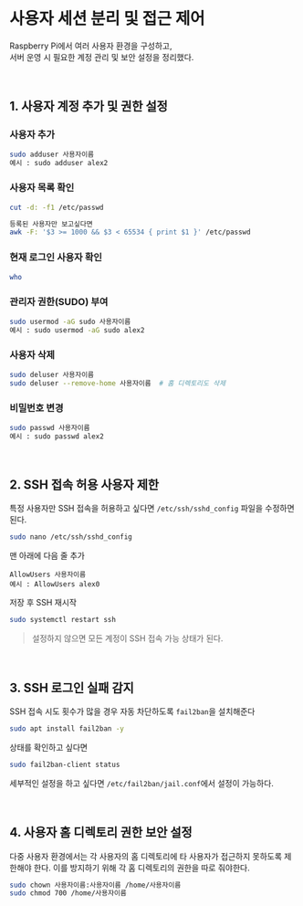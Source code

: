 # 사용자 세션 분리 및 접근 제어

Raspberry Pi에서 여러 사용자 환경을 구성하고,  
서버 운영 시 필요한 계정 관리 및 보안 설정을 정리했다.

<br>

## 1. 사용자 계정 추가 및 권한 설정

### 사용자 추가
```bash
sudo adduser 사용자이름
예시 : sudo adduser alex2
```

### 사용자 목록 확인
```bash
cut -d: -f1 /etc/passwd

등록된 사용자만 보고싶다면
awk -F: '$3 >= 1000 && $3 < 65534 { print $1 }' /etc/passwd
```

### 현재 로그인 사용자 확인
```bash
who
```


### 관리자 권한(SUDO) 부여
```bash
sudo usermod -aG sudo 사용자이름
예시 : sudo usermod -aG sudo alex2
```


### 사용자 삭제
```bash
sudo deluser 사용자이름
sudo deluser --remove-home 사용자이름  # 홈 디렉토리도 삭제
```

### 비밀번호 변경
```bash
sudo passwd 사용자이름
예시 : sudo passwd alex2
```

<br>

## 2. SSH 접속 허용 사용자 제한

특정 사용자만 SSH 접속을 허용하고 싶다면 `/etc/ssh/sshd_config` 파일을 수정하면 된다.

```bash
sudo nano /etc/ssh/sshd_config
```

맨 아래에 다음 줄 추가
```
AllowUsers 사용자이름
예시 : AllowUsers alex0
```
저장 후 SSH 재시작
```bash
sudo systemctl restart ssh
```

> 설정하지 않으면 모든 계정이 SSH 접속 가능 상태가 된다.

<br>

## 3. SSH 로그인 실패 감지

SSH 접속 시도 횟수가 많을 경우 자동 차단하도록 `fail2ban`을 설치해준다

```bash
sudo apt install fail2ban -y
```

상태를 확인하고 싶다면
```bash
sudo fail2ban-client status
```

세부적인 설정을 하고 싶다면 `/etc/fail2ban/jail.conf`에서 설정이 가능하다.

<br>

## 4. 사용자 홈 디렉토리 권한 보안 설정

다중 사용자 환경에서는 각 사용자의 홈 디렉토리에 타 사용자가 접근하지 못하도록 제한해야 한다.
이를 방지하기 위해 각 홈 디렉토리의 권한을 따로 줘야한다.  
```bash
sudo chown 사용자이름:사용자이름 /home/사용자이름
sudo chmod 700 /home/사용자이름
```


